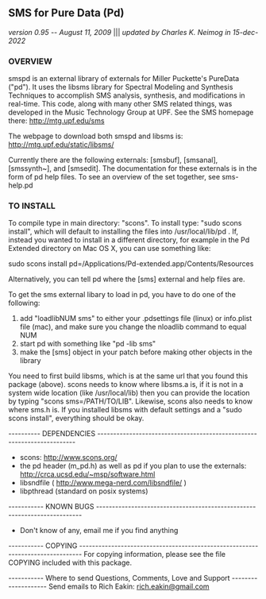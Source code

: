 ## SMS for Pure Data (Pd)
_version 0.95 -- August 11, 2009_ |||    _updated by Charles K. Neimog in 15-dec-2022_

### OVERVIEW
smspd is an external library of externals for Miller Puckette's PureData ("pd"). 
It uses the libsms library for Spectral Modeling and Synthesis Techniques to 
accomplish SMS analysis, synthesis, and modifications in real-time. This code,
along with many other SMS related things, was developed in the Music Technology 
Group at UPF.  See the SMS homepage there: http://mtg.upf.edu/sms

The webpage to download both smspd and libsms is: http://mtg.upf.edu/static/libsms/

Currently there are the following externals: [smsbuf], [smsanal], [smssynth~],
and [smsedit].  The documentation for these externals is in the form of pd help files.
To see an overview of the set together, see sms-help.pd

### TO INSTALL 
To compile type in main directory: "scons". To install type: "sudo scons install",
which will default to installing the files into /usr/local/lib/pd . If, instead you wanted 
to install in a different directory, for example in the Pd Extended directory on Mac OS X,
you can use something like: 

sudo scons install pd=/Applications/Pd-extended.app/Contents/Resources

Alternatively, you can tell pd where the [sms] external and help files are.

To get the sms external libary to load in pd, you have to do one of the following:
1. add "loadlibNUM sms" to either your .pdsettings file (linux) or info.plist file (mac), 
    and make sure you change the nloadlib command to equal NUM
2. start pd with something like "pd -lib sms"
3. make the [sms] object in your patch before making other objects in the library

You need to first build libsms, which is at the same url that you found this package 
(above). scons needs to know where libsms.a is, if it is not in a system wide location 
(like /usr/local/lib) then you can provide the location by typing "scons sms=/PATH/TO/LIB".
Likewise, scons also needs to know where sms.h is.  If you installed libsms with
default settings and a "sudo scons install", everything should be okay. 

---------- DEPENDENCIES -----------------------------------------------------------------------
- scons: http://www.scons.org/ 
- the pd header (m_pd.h) as well as pd if you plan to use the externals:
      http://crca.ucsd.edu/~msp/software.html
- libsndfile  ( http://www.mega-nerd.com/libsndfile/ )
- libpthread (standard on posix systems)

----------- KNOWN BUGS -------------------------------------------------------------------------
- Don't know of any, email me if you find anything

----------- COPYING -------------------------------------------------------------------------------
For copying information, please see the file COPYING included with this package.

----------- Where to send Questions, Comments, Love and Support --------------------
Send emails to Rich Eakin: rich.eakin@gmail.com
